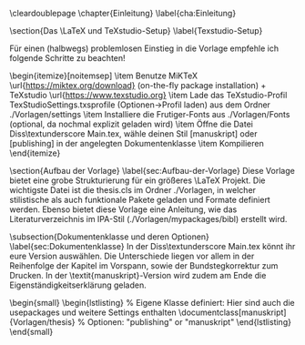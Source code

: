 \cleardoublepage
\chapter{Einleitung}
\label{cha:Einleitung}

\section{Das \LaTeX und TeXstudio-Setup}
\label{Texstudio-Setup}

Für einen (halbwegs) problemlosen Einstieg in die Vorlage empfehle ich folgende Schritte zu beachten!

\begin{itemize}[noitemsep]
	\item Benutze MiKTeX \url{https://miktex.org/download} (on-the-fly package installation) + TeXstudio \url{https://www.texstudio.org}
	\item Lade das TeXstudio-Profil TexStudioSettings.txsprofile (Optionen->Profil laden) aus dem Ordner ./Vorlagen/settings
	\item Installiere die Frutiger-Fonts aus ./Vorlagen/Fonts (optional, da nochmal explizit geladen wird)
	\item Öffne die Datei Diss\textunderscore Main.tex, wähle deinen Stil [manuskript] oder [publishing] in der angelegten Dokumentenklasse
	\item Kompilieren
\end{itemize}

\section{Aufbau der Vorlage}
\label{sec:Aufbau-der-Vorlage}
Diese Vorlage bietet eine grobe Strukturierung für ein größeres \LaTeX Projekt. Die wichtigste Datei ist die thesis.cls im Ordner ./Vorlagen, in welcher stilistische als auch funktionale Pakete geladen und Formate definiert werden. Ebenso bietet diese Vorlage eine Anleitung, wie das Literaturverzeichnis im IPA-Stil (./Vorlagen/mypackages/bibl) erstellt wird.


\subsection{Dokumentenklasse und deren Optionen}
\label{sec:Dokumentenklasse}
In der Diss\textunderscore Main.tex könnt ihr eure Version auswählen. Die Unterschiede liegen vor allem in der Reihenfolge der Kapitel im Vorspann, sowie der Bundstegkorrektur zum Drucken. In der \textit{manuskript}-Version wird zudem am Ende die Eigenständigkeitserklärung geladen.

\begin{small}
\begin{lstlisting}
% Eigene Klasse definiert: Hier sind auch die usepackages und weitere Settings enthalten
\documentclass[manuskript]{Vorlagen/thesis} % Optionen: "publishing" or "manuskript"
\end{lstlisting}
\end{small}
